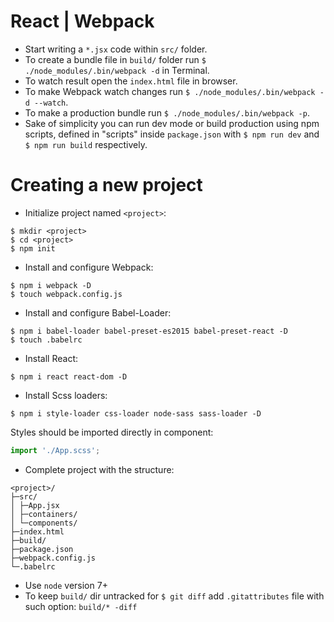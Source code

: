 # React | Webpack

* Start writing a `*.jsx` code within `src/` folder.
* To create a bundle file in `build/` folder run `$ ./node_modules/.bin/webpack -d` in Terminal.
* To watch result open the `index.html` file in browser.
* To make Webpack watch changes run `$ ./node_modules/.bin/webpack -d --watch`.
* To make a production bundle run `$ ./node_modules/.bin/webpack -p`.
* Sake of simplicity you can run dev mode or build production using npm scripts, defined in "scripts" inside `package.json` with `$ npm run dev` and `$ npm run build` respectively.

# Creating a new project

* Initialize project named `<project>`:
```
$ mkdir <project>
$ cd <project>
$ npm init
```
* Install and configure Webpack:
```
$ npm i webpack -D
$ touch webpack.config.js
```
* Install and configure Babel-Loader:
```
$ npm i babel-loader babel-preset-es2015 babel-preset-react -D
$ touch .babelrc
```
* Install React:
```
$ npm i react react-dom -D
```
* Install Scss loaders:
```
$ npm i style-loader css-loader node-sass sass-loader -D
```
Styles should be imported directly in component:
```javascript
import './App.scss';
```
* Complete project with the structure:
```
<project>/
├─src/
│ ├─App.jsx
│ ├─containers/
│ └─components/
├─index.html
├─build/
├─package.json
├─webpack.config.js
└─.babelrc
```
* Use `node` version 7+
* To keep `build/` dir untracked for `$ git diff` add `.gitattributes` file with such option: `build/* -diff`
